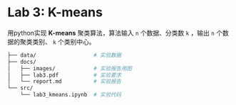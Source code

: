 # Lab 3: K-means

用python实现 **K-means** 聚类算法，算法输入 `n` 个数据、分类数 `k` ，输出 `n` 个数据的聚类类别、 `k` 个类别中心。

```bash
├── data/                  # 实验数据
├── docs/
│   ├── images/            # 实验报告用图
│   ├── lab3.pdf           # 实验要求
│   └── report.md          # 实验报告
└── src/                    
    └── lab3_kmeans.ipynb  # 实验代码
```
